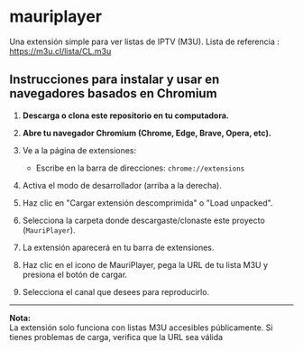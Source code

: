 # mauriplayer
Una extensión simple para ver listas de IPTV (M3U).
Lista de referencia : https://m3u.cl/lista/CL.m3u
## Instrucciones para instalar y usar en navegadores basados en Chromium

1. **Descarga o clona este repositorio en tu computadora.**

2. **Abre tu navegador Chromium (Chrome, Edge, Brave, Opera, etc).**

3. Ve a la página de extensiones:
   - Escribe en la barra de direcciones: `chrome://extensions`

4. Activa el modo de desarrollador (arriba a la derecha).

5. Haz clic en "Cargar extensión descomprimida" o "Load unpacked".

6. Selecciona la carpeta donde descargaste/clonaste este proyecto (`MauriPlayer`).

7. La extensión aparecerá en tu barra de extensiones.

8. Haz clic en el icono de MauriPlayer, pega la URL de tu lista M3U y presiona el botón de cargar.

9. Selecciona el canal que desees para reproducirlo.

---

**Nota:**  
La extensión solo funciona con listas M3U accesibles públicamente. Si tienes problemas de carga, verifica que la URL sea válida
